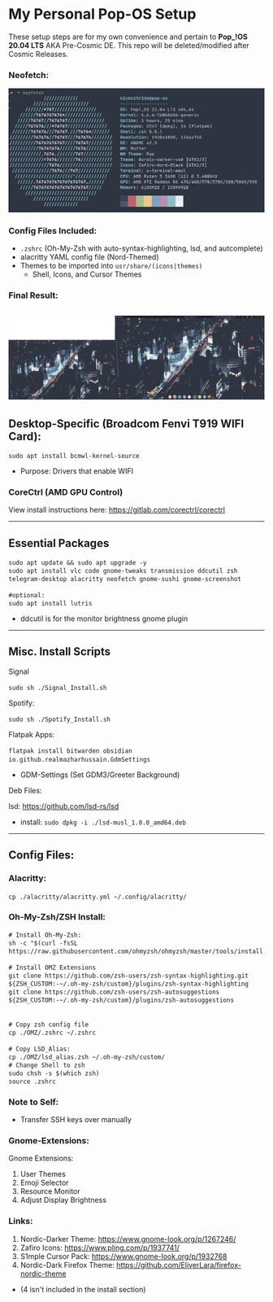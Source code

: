 # My Personal Pop-OS Setup 
These setup steps are for my own convenience and pertain to **Pop_!OS 20.04 LTS** AKA Pre-Cosmic DE. This repo will be deleted/modified after Cosmic Releases. 

### Neofetch:
![Neofetch Screen](Neofetch.png)
### Config Files Included:
- `.zshrc` (Oh-My-Zsh with auto-syntax-highlighting, lsd, and autcomplete)
- alacritty YAML config file (Nord-Themed)
- Themes to be imported into `usr/share/(icons|themes)`
    - Shell, Icons, and Cursor Themes
### Final Result:
![](./Desktop_Screenshot.png)
---
## Desktop-Specific (Broadcom Fenvi T919 WIFI Card):
```
sudo apt install bcmwl-kernel-source
```
- Purpose: Drivers that enable WIFI
### CoreCtrl (AMD GPU Control)
View install instructions here: https://gitlab.com/corectrl/corectrl
___
## Essential Packages
```
sudo apt update && sudo apt upgrade -y
sudo apt install vlc code gnome-tweaks transmission ddcutil zsh telegram-desktop alacritty neofetch gnome-sushi gnome-screenshot

#optional:
sudo apt install lutris
```
- ddcutil is for the monitor brightness gnome plugin
___


## Misc. Install Scripts
Signal

`sudo sh ./Signal_Install.sh`

Spotify:

`sudo sh ./Spotify_Install.sh`

Flatpak Apps:

`flatpak install bitwarden obsidian io.github.realmazharhussain.GdmSettings`
- GDM-Settings (Set GDM3/Greeter Background)

Deb Files:

lsd:
https://github.com/lsd-rs/lsd
- install: `sudo dpkg -i ./lsd-musl_1.0.0_amd64.deb`
___
## Config Files:
### Alacritty: 
`cp ./alacritty/alacritty.yml ~/.config/alacritty/`
### Oh-My-Zsh/ZSH Install:
```
# Install Oh-My-Zsh:
sh -c "$(curl -fsSL https://raw.githubusercontent.com/ohmyzsh/ohmyzsh/master/tools/install.sh)"

# Install OMZ Extensions
git clone https://github.com/zsh-users/zsh-syntax-highlighting.git ${ZSH_CUSTOM:-~/.oh-my-zsh/custom}/plugins/zsh-syntax-highlighting
git clone https://github.com/zsh-users/zsh-autosuggestions ${ZSH_CUSTOM:-~/.oh-my-zsh/custom}/plugins/zsh-autosuggestions


# Copy zsh config file
cp ./OMZ/.zshrc ~/.zshrc

# Copy LSD_Alias:
cp ./OMZ/lsd_alias.zsh ~/.oh-my-zsh/custom/
# Change Shell to zsh
sudo chsh -s $(which zsh)
source .zshrc
```

### Note to Self:
- Transfer SSH keys over manually
### Gnome-Extensions:
Gnome Extensions:
1. User Themes
2. Emoji Selector
3. Resource Monitor
4. Adjust Display Brightness

### Links:
1. Nordic-Darker Theme:
https://www.gnome-look.org/p/1267246/
2. Zafiro Icons: https://www.pling.com/p/1937741/
3. S1mple Cursor Pack: https://www.gnome-look.org/p/1932768
4. Nordic-Dark Firefox Theme: https://github.com/EliverLara/firefox-nordic-theme
- (4 isn't included in the install section)